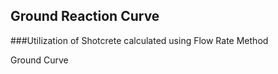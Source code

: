 ## Ground Reaction Curve
###Utilization of Shotcrete calculated using Flow Rate Method

Ground Curve
